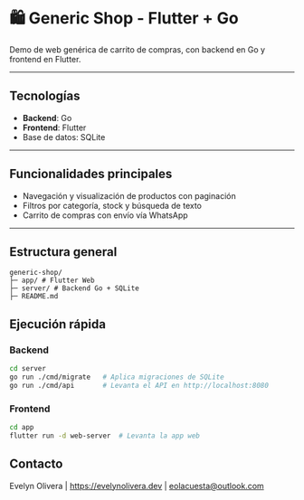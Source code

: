 # 🛍️ Generic Shop - Flutter + Go

Demo de web genérica de carrito de compras, con backend en Go y frontend en Flutter.

---

## Tecnologías
- **Backend**: Go
- **Frontend**: Flutter
- Base de datos: SQLite

---

## Funcionalidades principales
- Navegación y visualización de productos con paginación
- Filtros por categoría, stock y búsqueda de texto
- Carrito de compras con envío vía WhatsApp

---

## Estructura general
```text
generic-shop/
├─ app/ # Flutter Web
├─ server/ # Backend Go + SQLite
├─ README.md
```

## Ejecución rápida

### Backend
```bash
cd server
go run ./cmd/migrate   # Aplica migraciones de SQLite
go run ./cmd/api       # Levanta el API en http://localhost:8080
```

### Frontend
```bash
cd app
flutter run -d web-server  # Levanta la app web
```

## Contacto
Evelyn Olivera | https://evelynolivera.dev | eolacuesta@outlook.com

